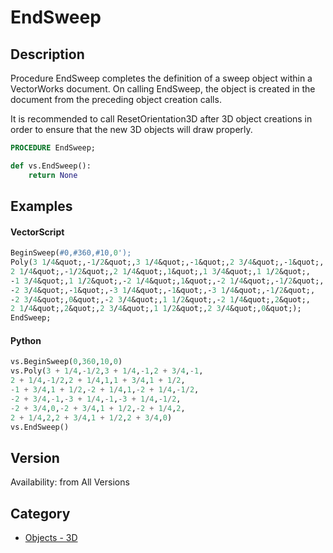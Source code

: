 # EndSweep

## Description
Procedure EndSweep completes the definition of a sweep object within a VectorWorks document. On calling EndSweep, the object is created in the document from the preceding object creation calls.

It is recommended to call ResetOrientation3D after 3D object creations in order to ensure that the new 3D objects will draw properly.

```pascal
PROCEDURE EndSweep;
```

```python
def vs.EndSweep():
    return None
```

## Examples
#### VectorScript ####
```pascal
BeginSweep(#0,#360,#10,0');
Poly(3 1/4&quot;,-1/2&quot;,3 1/4&quot;,-1&quot;,2 3/4&quot;,-1&quot;,
2 1/4&quot;,-1/2&quot;,2 1/4&quot;,1&quot;,1 3/4&quot;,1 1/2&quot;,
-1 3/4&quot;,1 1/2&quot;,-2 1/4&quot;,1&quot;,-2 1/4&quot;,-1/2&quot;,
-2 3/4&quot;,-1&quot;,-3 1/4&quot;,-1&quot;,-3 1/4&quot;,-1/2&quot;,
-2 3/4&quot;,0&quot;,-2 3/4&quot;,1 1/2&quot;,-2 1/4&quot;,2&quot;,
2 1/4&quot;,2&quot;,2 3/4&quot;,1 1/2&quot;,2 3/4&quot;,0&quot;);
EndSweep;
```
#### Python ####
```python
vs.BeginSweep(0,360,10,0)
vs.Poly(3 + 1/4,-1/2,3 + 1/4,-1,2 + 3/4,-1,
2 + 1/4,-1/2,2 + 1/4,1,1 + 3/4,1 + 1/2,
-1 + 3/4,1 + 1/2,-2 + 1/4,1,-2 + 1/4,-1/2,
-2 + 3/4,-1,-3 + 1/4,-1,-3 + 1/4,-1/2,
-2 + 3/4,0,-2 + 3/4,1 + 1/2,-2 + 1/4,2,
2 + 1/4,2,2 + 3/4,1 + 1/2,2 + 3/4,0)
vs.EndSweep()
```

## Version
Availability: from All Versions

## Category
* [Objects - 3D](../Categories/Objects%20-%203D.md)
